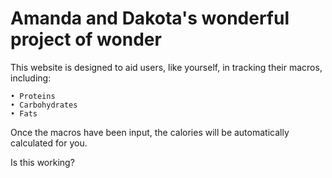 # Amanda and Dakota's wonderful project of wonder

This website is designed to aid users, like yourself, in tracking their macros, including:

    • Proteins
    • Carbohydrates
    • Fats

Once the macros have been input, the calories will be automatically calculated for you.

Is this working?